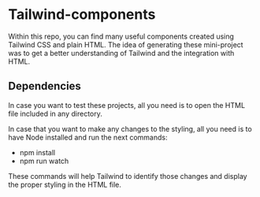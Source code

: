 # Tailwind-components

Within this repo, you can find many useful components created using Tailwind CSS and plain HTML. The idea of generating these mini-project was to get a better understanding of Tailwind and the integration with HTML.

## Dependencies
  In case you want to test these projects, all you need is to open the HTML file included in any directory.
 
  In case that you want to make any changes to the styling, all you need is to have Node installed and run the next commands:
 - npm install
 - npm run watch
 
 These commands will help Tailwind to identify those changes and display the proper styling in the HTML file.
